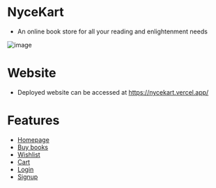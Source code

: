 # NyceKart
- An online book store for all your reading and enlightenment needs

![image](https://user-images.githubusercontent.com/41231917/154839820-8ea42c13-1833-43d7-8fcb-2dccd2476df1.png)


# Website
- Deployed website can be accessed at <a href="https://nycekart.vercel.app/" target="_blank"> https://nycekart.vercel.app/ </a>

# Features
- <a href="https://nycekart.vercel.app/index.html" target="_blank"> Homepage </a>
- <a href="https://nycekart.vercel.app/shop/books/shop-books.html" target="_blank"> Buy books</a>
- <a href="https://nycekart.vercel.app/user/wishlist.html" target="_blank">  Wishlist </a>
- <a href="https://nycekart.vercel.app/cart/review-cart.html" target="_blank"> Cart </a>
- <a href="https://nycekart.vercel.app/auth/login.html" target="_blank"> Login </a>
- <a href="https://nycekart.vercel.app/auth/signup.html" target="_blank"> Signup </a>
